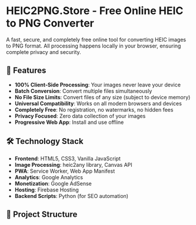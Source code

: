 # HEIC2PNG.Store - Free Online HEIC to PNG Converter

A fast, secure, and completely free online tool for converting HEIC images to PNG format. All processing happens locally in your browser, ensuring complete privacy and security.

## 🚀 Features

- **100% Client-Side Processing**: Your images never leave your device
- **Batch Conversion**: Convert multiple files simultaneously
- **No File Size Limits**: Convert files of any size (subject to device memory)
- **Universal Compatibility**: Works on all modern browsers and devices
- **Completely Free**: No registration, no watermarks, no hidden fees
- **Privacy Focused**: Zero data collection of your images
- **Progressive Web App**: Install and use offline

## 🛠 Technology Stack

- **Frontend**: HTML5, CSS3, Vanilla JavaScript
- **Image Processing**: heic2any library, Canvas API
- **PWA**: Service Worker, Web App Manifest
- **Analytics**: Google Analytics
- **Monetization**: Google AdSense
- **Hosting**: Firebase Hosting
- **Backend Scripts**: Python (for SEO automation)

## 📁 Project Structure

